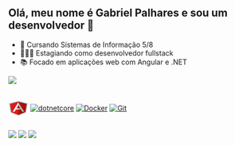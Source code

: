 ## Olá, meu nome é Gabriel Palhares e sou um desenvolvedor 👋
- 🎒 Cursando Sistemas de Informação 5/8
- 👨🏻‍💻 Estagiando como desenvolvedor fullstack
- 📚 Focado em aplicações web com Angular e .NET
<div>
  <a src="https://github.com/gabrielplhrs">
  <a href="https://github.com/gabrielplhrs"/><img height="160em" src="https://github-readme-stats.vercel.app/api/top-langs/?username=gabrielplhrs&layout=compact&langs_count=16&theme=radical"/></a>
  </a>
</div>
<br>
<div>
  
   <a href="https://angular.io/"/><img align="center" alt="Angular" height="30" width="40" src="https://github.com/devicons/devicon/raw/master/icons/angularjs/angularjs-original.svg"></a>
   <a href="https://dotnet.microsoft.com/en-us/download"/><img align="center" alt="dotnetcore" height="30" width="40" src="https://cdn.jsdelivr.net/gh/devicons/devicon/icons/dotnetcore/dotnetcore-original.svg" /></a>
   <a href="https://www.docker.com/"/><img align="center" alt="Docker" height="30" width="40" src="https://cdn.jsdelivr.net/gh/devicons/devicon/icons/docker/docker-original.svg" /></a>
   <a href="https://git-scm.com/"/><img align="center" alt="Git" height="30" width="40" src="https://cdn.jsdelivr.net/gh/devicons/devicon/icons/git/git-original.svg" /></a>

</div>
  
##

<a href="https://www.linkedin.com/in/gabriel-pizzani-palhares" /><img src="https://img.shields.io/badge/LinkedIn-0077B5?style=for-the-badge&logo=linkedin&logoColor=white" /></a>
<a href="https://twitter.com/gabrielplhrs"/><img src="https://img.shields.io/badge/Twitter-1DA1F2?style=for-the-badge&logo=twitter&logoColor=white"/></a>
<a href="https://dev.to/gabrielplhrs"/><img src="https://www.vectorlogo.zone/logos/devto/devto-icon.svg"/></a>
